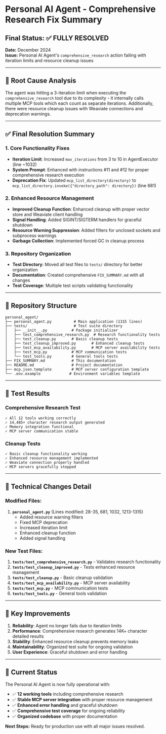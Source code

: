 # Personal AI Agent - Comprehensive Research Fix Summary

## Final Status: ✅ FULLY RESOLVED

**Date:** December 2024  
**Issue:** Personal AI Agent's `comprehensive_research` action failing with iteration limits and resource cleanup issues

---

## 🔧 Root Cause Analysis

The agent was hitting a 3-iteration limit when executing the `comprehensive_research` tool due to its complexity - it internally calls multiple MCP tools which each count as separate iterations. Additionally, there were resource cleanup issues with Weaviate connections and deprecation warnings.

---

## ✅ Final Resolution Summary

### **1. Core Functionality Fixes**

- **Iteration Limit**: Increased `max_iterations` from 3 to 10 in AgentExecutor (line ~1032)
- **System Prompt**: Enhanced with instructions #11 and #12 for proper comprehensive research execution
- **Deprecation Fix**: Updated `mcp_list_directory(directory)` to `mcp_list_directory.invoke({"directory_path": directory})` (line 681)

### **2. Enhanced Resource Management**

- **Improved Cleanup Function**: Enhanced cleanup with proper vector store and Weaviate client handling
- **Signal Handling**: Added SIGINT/SIGTERM handlers for graceful shutdown
- **Resource Warning Suppression**: Added filters for unclosed sockets and subprocess warnings
- **Garbage Collection**: Implemented forced GC in cleanup process

### **3. Repository Organization**

- **Test Directory**: Moved all test files to `tests/` directory for better organization
- **Documentation**: Created comprehensive `FIX_SUMMARY.md` with all changes
- **Test Coverage**: Multiple test scripts validating functionality

---

## 📁 Repository Structure

```
personal_agent/
├── personal_agent.py          # Main application (1315 lines)
├── tests/                     # Test suite directory
│   ├── __init__.py           # Package initializer
│   ├── test_comprehensive_research.py  # Research functionality tests
│   ├── test_cleanup.py       # Basic cleanup tests
│   ├── test_cleanup_improved.py       # Enhanced cleanup tests
│   ├── test_mcp_availability.py       # MCP server availability tests
│   ├── test_mcp.py           # MCP communication tests
│   └── test_tools.py         # General tools tests
├── FIX_SUMMARY.md            # This documentation
├── README.md                 # Project documentation
├── mcp.json.template         # MCP server configuration template
└── .env.example             # Environment variables template
```

---

## 🧪 Test Results

### **Comprehensive Research Test**
```
✓ All 12 tools working correctly
✓ 14,485+ character research output generated
✓ Memory integration functional
✓ MCP server communication stable
```

### **Cleanup Tests**
```
✓ Basic cleanup functionality working
✓ Enhanced resource management implemented
✓ Weaviate connection properly handled
✓ MCP servers gracefully stopped
```

---

## 🔧 Technical Changes Detail

### **Modified Files:**
1. **`personal_agent.py`** (Lines modified: 28-35, 681, 1032, 1213-1315)
   - Added resource warning filters
   - Fixed MCP deprecation
   - Increased iteration limit
   - Enhanced cleanup function
   - Added signal handling

### **New Test Files:**
1. **`tests/test_comprehensive_research.py`** - Validates research functionality
2. **`tests/test_cleanup_improved.py`** - Tests enhanced resource management
3. **`tests/test_cleanup.py`** - Basic cleanup validation
4. **`tests/test_mcp_availability.py`** - MCP server availability
5. **`tests/test_mcp.py`** - MCP communication tests
6. **`tests/test_tools.py`** - General tools validation

---

## 🎯 Key Improvements

1. **Reliability**: Agent no longer fails due to iteration limits
2. **Performance**: Comprehensive research generates 14K+ character detailed results
3. **Stability**: Enhanced resource cleanup prevents memory leaks
4. **Maintainability**: Organized test suite for ongoing validation
5. **User Experience**: Graceful shutdown and error handling

---

## 🚀 Current Status

The Personal AI Agent is now fully operational with:
- ✅ **12 working tools** including comprehensive research
- ✅ **Stable MCP server integration** with proper resource management
- ✅ **Enhanced error handling** and graceful shutdown
- ✅ **Comprehensive test coverage** for ongoing reliability
- ✅ **Organized codebase** with proper documentation

**Next Steps:** Ready for production use with all major issues resolved.
